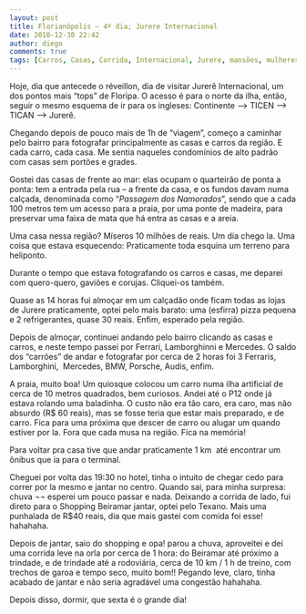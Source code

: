 ```yaml
---
layout: post
title: Florianópolis – 4º dia; Jurere Internacional
date: 2010-12-30 22:42
author: diego
comments: true
tags: [Carros, Casas, Corrida, Internacional, Jurere, mansões, mulheres, texano, treino, Viagens]
---
```

Hoje, dia que antecede o réveillon, dia de visitar Jurerê Internacional, um dos pontos mais “tops” de Floripa. O acesso é para o norte da ilha, então, seguir o mesmo esquema de ir para os ingleses: Continente –&gt; TICEN –&gt; TICAN –&gt; Jurerê.

Chegando depois de pouco mais de 1h de “viagem”, começo a caminhar pelo bairro para fotografar principalmente as casas e carros da região. E cada carro, cada casa. Me sentia naqueles condomínios de alto padrão com casas sem portões e grades.

Gostei das casas de frente ao mar: elas ocupam o quarteirão de ponta a ponta: tem a entrada pela rua – a frente da casa, e os fundos davam numa calçada, denominada como “<em>Passagem dos Namorados</em>”, sendo que a cada 100 metros tem um acesso para a praia, por uma ponte de madeira, para preservar uma faixa de mata que há entra as casas e a areia.

Uma casa nessa região? Míseros 10 milhões de reais. Um dia chego la. Uma coisa que estava esquecendo: Praticamente toda esquina um terreno para heliponto.

Durante o tempo que estava fotografando os carros e casas, me deparei com quero-quero, gaviões e corujas. Cliquei-os também.

Quase as 14 horas fui almoçar em um calçadão onde ficam todas as lojas de Jurere praticamente, optei pelo mais barato: uma (esfirra) pizza pequena e 2 refrigerantes, quase 30 reais. Enfim, esperado pela região.

Depois de almoçar, continuei andando pelo bairro clicando as casas e carros, e neste tempo passei por Ferrari, Lamborghinni e Mercedes. O saldo dos “carrões” de andar e fotografar por cerca de 2 horas foi 3 Ferraris, Lamborghini,  Mercedes, BMW, Porsche, Audis, enfim.

A praia, muito boa! Um quiosque colocou um carro numa ilha artificial de cerca de 10 metros quadrados, bem curiosos. Andei até o P12 onde já estava rolando uma baladinha. O custo não era tão caro, era caro, mas não absurdo (R$ 60 reais), mas se fosse teria que estar mais preparado, e de carro. Fica para uma próxima que descer de carro ou alugar um quando estiver por la. Fora que cada musa na região. Fica na memória!

Para voltar pra casa tive que andar praticamente 1 km  até encontrar um ônibus que ia para o terminal.

Cheguei por volta das 19:30 no hotel, tinha o intuito de chegar cedo para correr por la mesmo e jantar no centro. Quando sai, para minha surpresa: chuva ¬¬ esperei um pouco passar e nada. Deixando a corrida de lado, fui direto para o Shopping Beiramar jantar, optei pelo Texano. Mais uma punhalada de R$40 reais, dia que mais gastei com comida foi esse! hahahaha.

Depois de jantar, saio do shopping e opa! parou a chuva, aproveitei e dei uma corrida leve na orla por cerca de 1 hora: do Beiramar até próximo a trindade, e de trindade até a rodoviária, cerca de 10 km / 1 h de treino, com trechos de garoa e tempo seco, muito bom!! Pegando leve, claro, tinha acabado de jantar e não seria agradável uma congestão hahahaha.

Depois disso, dormir, que sexta é o grande dia!
